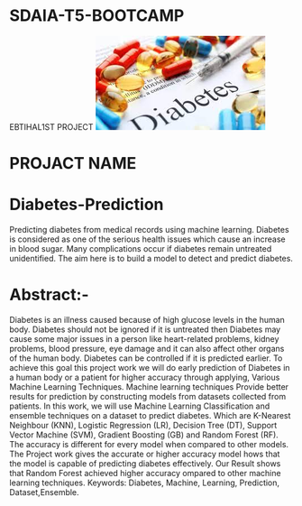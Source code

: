 # SDAIA-T5-BOOTCAMP
EBTIHAL1ST PROJECT
![DM.jpg](DM.jpg)

# PROJACT NAME 
# Diabetes-Prediction 

Predicting diabetes from medical records using machine learning. 
Diabetes is considered as one of the serious health issues which cause an increase in blood sugar. Many complications occur if diabetes remain untreated unidentified. The aim here is to build a model to detect and predict diabetes.

# Abstract:-  
Diabetes is an illness caused because of high glucose levels in the human body. Diabetes should not be ignored if it is untreated then Diabetes may cause some major issues in a person like heart-related problems, kidney problems, blood pressure, eye damage and it can also affect other organs of the human body. Diabetes can be controlled if it is predicted earlier. To achieve this goal this project work we will do early prediction of Diabetes in a human body or a patient for higher accuracy through applying, Various Machine Learning Techniques. Machine learning techniques Provide better results for prediction by constructing models from datasets collected from patients. In this work, we will use Machine Learning Classification and ensemble techniques on a dataset to predict diabetes. Which are K-Nearest Neighbour (KNN), Logistic Regression (LR), Decision Tree (DT), Support Vector Machine (SVM), Gradient Boosting (GB) and Random Forest (RF). The accuracy is different for every model when compared to other models. The Project work gives the accurate or higher accuracy model  hows that the model is capable of predicting diabetes effectively. Our Result shows that Random Forest achieved higher accuracy ompared to other machine learning techniques. Keywords: Diabetes, Machine, Learning, Prediction, Dataset,Ensemble.

